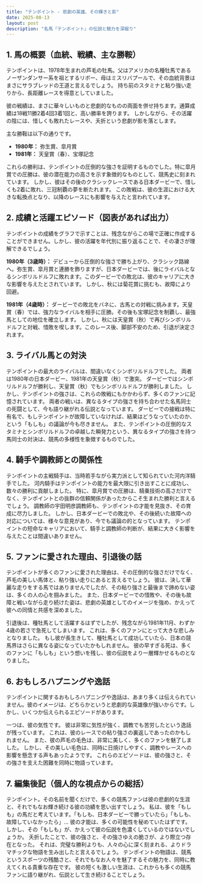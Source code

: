 ```yaml
---
title: "テンポイント - 悲劇の英雄、その輝きと影"
date: 2025-08-13
layout: post
description: "名馬『テンポイント』の伝説と魅力を深堀り"
---
```


## 1. 馬の概要（血統、戦績、主な勝鞍）

テンポイントは、1978年生まれの芦毛の牡馬。父はアメリカの名種牡馬であるノーザンダンサー系を祖とするリボー、母はミスリバプールで、その血統背景はまさにサラブレッドの王道と言えるでしょう。  持ち前のスタミナと粘り強い走りから、長距離レースを得意としていました。

彼の戦績は、まさに華々しいものと悲劇的なものの両面を併せ持ちます。通算成績は18戦11勝2着4回3着1回と、高い勝率を誇ります。  しかしながら、その活躍の陰には、惜しくも敗れたレースや、夭折という悲劇が影を落とします。

主な勝鞍は以下の通りです。

* **1980年：**  弥生賞、皐月賞
* **1981年：**  天皇賞（春）、宝塚記念

これらの勝利は、テンポイントの圧倒的な強さを証明するものでした。特に皐月賞での圧勝は、彼の潜在能力の高さを示す象徴的なものとして、競馬史に刻まれています。  しかし、彼はその後のクラシックレースである日本ダービーで、惜しくも2着に敗れ、三冠制覇の夢を断たれます。  この敗戦は、彼の生涯における大きな転換点となり、以降のレースにも影響を与えたと言われています。


## 2. 成績と活躍エピソード（図表があれば出力）

テンポイントの成績をグラフで示すことは、残念ながらこの場で正確に作成することができません。しかし、彼の活躍を年代別に振り返ることで、その凄さが理解できるでしょう。

**1980年（3歳時）：**  デビューから圧倒的な強さで勝ち上がり、クラシック路線へ。弥生賞、皐月賞と連勝を飾りますが、日本ダービーでは、後にライバルとなるシンボリルドルフに敗れます。このダービーでの敗北は、彼のキャリアに大きな影響を与えたとされています。  しかし、秋には菊花賞に挑むも、故障により回避。

**1981年（4歳時）：**  ダービーでの敗北をバネに、古馬との対戦に挑みます。天皇賞（春）では、強力なライバルを相手に圧勝。その後も宝塚記念を制覇し、最強馬としての地位を確立します。  しかし、秋には天皇賞（秋）で再びシンボリルドルフと対戦、惜敗を喫します。このレース後、脚部不安のため、引退が決定されます。


## 3. ライバル馬との対決

テンポイントの最大のライバルは、間違いなくシンボリルドルフでした。  両者は1980年の日本ダービー、1981年の天皇賞（秋）で激突。  ダービーではシンボリルドルフが勝利し、天皇賞（秋）でもシンボリルドルフが勝利しました。  しかし、テンポイントの強さは、これらの敗戦にもかかわらず、多くのファンに記憶されています。  両者の戦いは、異なるタイプの強さを持ち合わせた名馬同士の死闘として、今も語り継がれる伝説となっています。  ダービーでの接戦は特に有名で、もしテンポイントが故障していなければ、結果はどうなっていたのか、という「もしも」の議論が今も尽きません。  また、テンポイントの圧倒的なスタミナとシンボリルドルフの卓越した瞬発力という、異なるタイプの強さを持つ馬同士の対決は、競馬の多様性を象徴するものでした。


## 4. 騎手や調教師との関係性

テンポイントの主戦騎手は、当時若手ながら実力派として知られていた河内洋騎手でした。  河内騎手はテンポイントの能力を最大限に引き出すことに成功し、数々の勝利に貢献しました。  特に、皐月賞での圧勝は、騎乗技術の高さだけでなく、テンポイントとの抜群の信頼関係があったからこそ生まれた勝利と言えるでしょう。  調教師の宇田明彦調教師も、テンポイントの才能を見抜き、その育成に尽力しました。  しかし、日本ダービーでの敗北や、その後続いた故障への対応については、様々な意見があり、今でも議論の的となっています。  テンポイントの短命なキャリアにおいて、騎手と調教師の判断が、結果に大きく影響を与えたことは間違いありません。


## 5. ファンに愛された理由、引退後の話

テンポイントが多くのファンに愛された理由は、その圧倒的な強さだけでなく、芦毛の美しい馬体と、粘り強い走りにあると言えるでしょう。  彼は、決して華麗な走りをする馬ではありませんでしたが、その粘り強さと最後まで諦めない姿は、多くの人の心を掴みました。  また、日本ダービーでの惜敗や、その後も故障と戦いながら走り続けた姿は、悲劇の英雄としてのイメージを強め、かえって彼への同情と共感を深めました。

引退後は、種牡馬として活躍するはずでしたが、残念ながら1981年11月、わずか4歳の若さで急死してしまいます。  これは、多くのファンにとって大きな悲しみとなりました。  もし彼が長生きして、種牡馬として成功していたら、日本の競馬界はさらに異なる姿になっていたかもしれません。  彼の早すぎる死は、多くのファンに「もしも」という想いを残し、彼の伝説をより一層輝かせるものとなりました。


## 6. おもしろハプニングや逸話

テンポイントに関するおもしろハプニングや逸話は、あまり多くは伝えられていません。彼のイメージは、どちらかというと悲劇的な英雄像が強いからです。しかし、いくつか伝えられるエピソードがあります。

一つは、彼の気性です。  彼は非常に気性が強く、調教でも苦労したという逸話が残っています。  これは、彼のレースでの粘り強さの裏返しであったのかもしれません。  また、彼の芦毛の毛色は、非常に美しく、多くのファンを魅了しました。  しかし、その美しい毛色は、同時に日焼けしやすく、調教やレースへの影響を懸念する声もあったようです。  これらのエピソードは、彼の強さと、その強さを支えた困難を同時に物語っています。


## 7. 編集後記（個人的な視点からの総括）

テンポイント。その名前を聞くだけで、多くの競馬ファンは彼の悲劇的な生涯と、それでもなお輝き続ける彼の功績を思い出すでしょう。  私は、彼を「もしも」の馬だと考えています。「もしも、日本ダービーで勝っていたら」「もしも、故障していなかったら」…  彼の才能は、多くの可能性を秘めていたはずです。  しかし、その「もしも」が、かえって彼の伝説を色濃くしているのではないでしょうか。  夭折したことで、彼の強さと、その強さゆえの脆さが、より際立つ存在となった。  それは、完璧な勝利よりも、人々の心に深く刻まれる、よりドラマチックな物語を生み出したと言えるでしょう。  テンポイントの物語は、競馬というスポーツの残酷さと、それでもなお人々を魅了するその魅力を、同時に教えてくれる貴重な存在です。  彼の短くも激しい生涯は、これからも多くの競馬ファンに語り継がれ、伝説として生き続けることでしょう。

